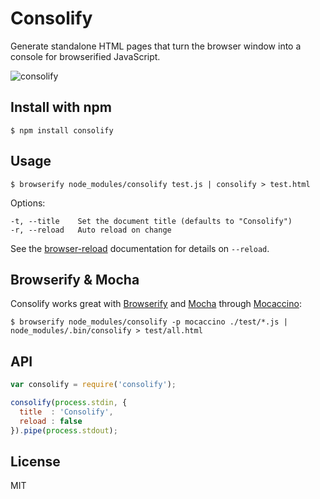 # Consolify

Generate standalone HTML pages that turn the browser window into a console for
browserified JavaScript.

![consolify](http://maxantoni.de/img/consolify.png)

## Install with npm

```
$ npm install consolify
```

## Usage

```
$ browserify node_modules/consolify test.js | consolify > test.html
```

Options:

```
-t, --title    Set the document title (defaults to "Consolify")
-r, --reload   Auto reload on change
```

See the [browser-reload][] documentation for details on `--reload`.

## Browserify & Mocha

Consolify works great with [Browserify][] and [Mocha][] through [Mocaccino][]:

```
$ browserify node_modules/consolify -p mocaccino ./test/*.js | node_modules/.bin/consolify > test/all.html
```

## API

```js
var consolify = require('consolify');

consolify(process.stdin, {
  title  : 'Consolify',
  reload : false
}).pipe(process.stdout);
```

## License

MIT

[browser-reload]: https://github.com/mantoni/browser-reload
[Mocha]: http://visionmedia.github.io/mocha/
[Browserify]: http://browserify.org
[Mocaccino]: https://github.com/mantoni/mocaccino.js
